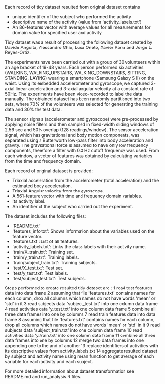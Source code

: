 Each record of tidy dataset resulted from original dataset contains
- unique identifier of the subject who performed the activity
- descriptive name of the activity (value from 'activity_labels.txt')
- An 86-features vector with average values for all measurements for domain value for specified user and activity

Tidy dataset was a result of processing the following dataset created by Davide Anguita, Alessandro Ghio, Luca Oneto, Xavier Parra and Jorge L. Reyes-Ortiz.

The experiments have been carried out with a group of 30 volunteers within an age bracket of 19-48 years. Each person performed six activities 
(WALKING, WALKING_UPSTAIRS, WALKING_DOWNSTAIRS, SITTING, STANDING, LAYING) wearing a smartphone (Samsung Galaxy S II) on the waist. Using its embedded accelerometer and 
gyroscope, we captured 3-axial linear acceleration and 3-axial angular velocity at a constant rate of 50Hz. The experiments have been video-recorded to label the data manually. 
The obtained dataset has been randomly partitioned into two sets, where 70% of the volunteers was selected for generating the training data and 30% the test data. 

The sensor signals (accelerometer and gyroscope) were pre-processed by applying noise filters and then sampled in fixed-width sliding windows of 2.56 sec and 50% overlap (128 readings/window). 
The sensor acceleration signal, which has gravitational and body motion components, was separated using a Butterworth low-pass filter into body acceleration and gravity. 
The gravitational force is assumed to have only low frequency components, therefore a filter with 0.3 Hz cutoff frequency was used. From each window, a vector of features was obtained by 
calculating variables from the time and frequency domain.

Each record of original dataset is provided:

- Triaxial acceleration from the accelerometer (total acceleration) and the estimated body acceleration.
- Triaxial Angular velocity from the gyroscope. 
- A 561-feature vector with time and frequency domain variables. 
- Its activity label. 
- An identifier of the subject who carried out the experiment.

The dataset includes the following files:

- 'README.txt'
- 'features_info.txt': Shows information about the variables used on the feature vector.
- 'features.txt': List of all features.
- 'activity_labels.txt': Links the class labels with their activity name.
- 'train/X_train.txt': Training set.
- 'train/y_train.txt': Training labels.
- 'train/subject_train.txt': Training subjects.
- 'test/X_test.txt': Test set.
- 'test/y_test.txt': Test labels.
- 'test/subject_test.txt': Test subjects.

Steps performed to create resulted tidy dataset are :
1 read test features data into data frame
2 assuming that file 'features.txt' contains names for each column, drop all columns which names do not have words 'mean' or 'std' in it
3 read subjects data 'subject_test.txt' into one column data frame 
4 read activities data 'y_test.txt' into one column data frame 
5 combine all three data frames into one by columns
7 read train features data into data frame
8 assuming that file 'features.txt' contains names for each column, drop all columns which names do not have words 'mean' or 'std' in it
9 read subjects data 'subject_train.txt' into one column data frame 
10 read activities data 'y_train.txt' into one column data frame 
11 combine all three data frames into one by columns
12 merge two data frames into one appending one to the and of another
13 replace identifiers of activities with its descriptive values from activity_labels.txt
14 aggregate resulted dataset by subject and activity name using mean function to get average of each variable for each activity and each subject.

For more detailed information about dataset transformation see README.md and run_analysis.R files.








